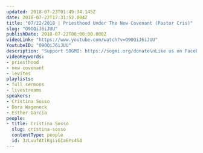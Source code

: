 ```yaml
---
updated: 2018-07-23T01:49:34.145Z
date: 2018-07-22T17:31:52.004Z
title: "07/22/2018 | Priesthood Under The New Covenant (Pastor Cris)"
slug: "O9OQiJ6iJUU"
publishDate: 2018-07-22T00:00:00.000Z
videoLink: "https://www.youtube.com/watch?v=O9OQiJ6iJUU"
YoutubeID: "O9OQiJ6iJUU"
description: "Support SOGMI: https://sogmi.org/donate\nLike us on Facebook: https://facebook.com/sonsofgodministries"
videoKeywords:
- priesthood
- new covenant
- levites
playlists:
- full sermons
- livestreams
speakers:
- Cristina Sosso
- Dora Wageneck
- Esther Garcia
people:
- title: Cristina Sosso
  slug: cristina-sosso
  contentType: people
  id: 3zLvufAtlKgiiGIaEYs4S4
---
```

